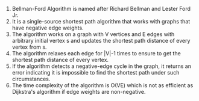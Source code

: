 

1. Bellman-Ford Algorithm is named after Richard Bellman and Lester Ford Jr.
2. It is a single-source shortest path algorithm that works with graphs that have negative edge weights.
3. The algorithm works on a graph with V vertices and E edges with arbitrary initial vertex s and updates the shortest path distance of every vertex from s.
4. The algorithm relaxes each edge for |V|-1 times to ensure to get the shortest path distance of every vertex.
5. If the algorithm detects a negative-edge cycle in the graph, it returns an error indicating it is impossible to find the shortest path under such circumstances.
6. The time complexity of the algorithm is O(VE) which is not as efficient as Dijkstra's algorithm if edge weights are non-negative.
